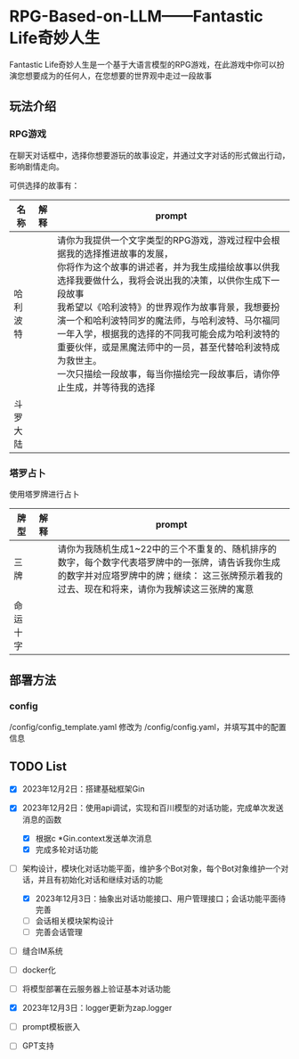 # RPG-Based-on-LLM——Fantastic Life奇妙人生
Fantastic Life奇妙人生是一个基于大语言模型的RPG游戏，在此游戏中你可以扮演您想要成为的任何人，在您想要的世界观中走过一段故事


## 玩法介绍

### RPG游戏
在聊天对话框中，选择你想要游玩的故事设定，并通过文字对话的形式做出行动，影响剧情走向。

可供选择的故事有：

| 名称     | 解释 | prompt                                                                                                                                                                                                                                                                                                                                                                                                                                                                                            |
| ---------- | ------ | --------------------------------------------------------------------------------------------------------------------------------------------------------------------------------------------------------------------------------------------------------------------------------------------------------------------------------------------------------------------------------------------------------------------------------------------------------------------------------------------------- |
| 哈利波特 |      | 请你为我提供一个文字类型的RPG游戏，游戏过程中会根据我的选择推进故事的发展，<br />你将作为这个故事的讲述者，并为我生成描绘故事以供我选择我要做什么，我将会说出我的决策，以供你生成下一段故事<br />我希望以《哈利波特》的世界观作为故事背景，我想要扮演一个和哈利波特同岁的魔法师，与哈利波特、马尔福同一年入学，根据我的选择的不同我可能会成为哈利波特的重要伙伴，或是黑魔法师中的一员，甚至代替哈利波特成为救世主。<br />一次只描绘一段故事，每当你描绘完一段故事后，请你停止生成，并等待我的选择 |
| 斗罗大陆 |      |                                                                                                                                                                                                                                                                                                                                                                                                                                                                                                   |

### 塔罗占卜
使用塔罗牌进行占卜

| 牌型   | 解释 | prompt                                                                                        |
|------| ------ |-----------------------------------------------------------------------------------------------|
| 三牌   |      | 请你为我随机生成1~22中的三个不重复的、随机排序的数字，每个数字代表塔罗牌中的一张牌，请告诉我你生成的数字并对应塔罗牌中的牌；继续： 这三张牌预示着我的过去、现在和将来，请你为我解读这三张牌的寓意 |
| 命运十字 |      |                                                                                               |

## 部署方法

### config
/config/config_template.yaml 修改为 /config/config.yaml，并填写其中的配置信息



## TODO List

* [X] 2023年12月2日：搭建基础框架Gin
* [X] 2023年12月2日：使用api调试，实现和百川模型的对话功能，完成单次发送消息的函数

  * [X] 根据c *Gin.context发送单次消息
  * [X] 完成多轮对话功能
* [ ] 架构设计，模块化对话功能平面，维护多个Bot对象，每个Bot对象维护一个对话，并且有初始化对话和继续对话的功能
  * [X] 2023年12月3日：抽象出对话功能接口、用户管理接口；会话功能平面待完善
  * [ ] 会话相关模块架构设计
  * [ ] 完善会话管理
* [ ] 缝合IM系统
* [ ] docker化
* [ ] 将模型部署在云服务器上验证基本对话功能
* [X] 2023年12月3日：logger更新为zap.logger
* [ ] prompt模板嵌入
* [ ] GPT支持

